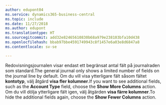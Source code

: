 ```yaml
---
author: edupont04
ms.service: dynamics365-business-central
ms.topic: include
ms.date: 11/27/2018
ms.author: edupont
ms.translationtype: HT
ms.sourcegitcommit: add32e82465610830b68a979e238103bfa10d438
ms.openlocfilehash: bbab97bbe4591749943c8f1457e6a03e8d6847a8
ms.contentlocale: sv-se

---
```

<span data-ttu-id="1c34f-101">Redovisningsjournalen visar endast ett begränsat antal fält på journalraden som standard.</span><span class="sxs-lookup"><span data-stu-id="1c34f-101">The general journal only shows a limited number of fields on the journal line by default.</span></span> <span data-ttu-id="1c34f-102">Om du vill visa ytterligare fält såsom fältet **kontotyp**, välj åtgärd **visa fler kolumner**.</span><span class="sxs-lookup"><span data-stu-id="1c34f-102">If you want to see additional fields, such as the **Account Type** field, choose the **Show More Columns** action.</span></span> <span data-ttu-id="1c34f-103">Om du vill dölja ytterligare fält igen, välj åtgärden **visa färre kolumner**.</span><span class="sxs-lookup"><span data-stu-id="1c34f-103">To hide the additional fields again, choose the **Show Fewer Columns** action.</span></span>  

